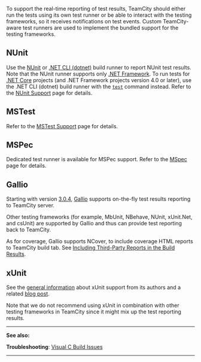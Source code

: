 [//]: # (title: .NET Testing Frameworks Support)
[//]: # (auxiliary-id: .NET Testing Frameworks Support)

To support the real-time reporting of test results, TeamCity should either run the tests using its own test runner or be able to interact with the testing frameworks, so it receives notifications on test events. Custom TeamCity-aware test runners are used to implement the bundled support for the testing frameworks.

## NUnit

Use the [NUnit](nunit.md) or [.NET CLI (dotnet)](net-cli-dotnet.md) build runner to report NUnit test results.   
Note that the NUnit runner supports only [.NET Framework](https://docs.microsoft.com/en-us/dotnet/framework/get-started/overview). To run tests for [.NET Core](https://docs.microsoft.com/en-us/dotnet/framework/get-started/net-core-and-open-source) projects (and .NET Framework projects version 4.0 or later), use the .NET CLI (dotnet) build runner with the [`test`](https://docs.microsoft.com/en-us/dotnet/core/tools/dotnet-test) command instead. Refer to the [NUnit Support](nunit-support.md#Framework+Compatibility) page for details.

## MSTest

Refer to the [MSTest Support](mstest-support.md) page for details.

## MSPec

Dedicated test runner is available for MSPec support. Refer to the [MSpec](mspec.md) page for details.

<anchor name="GallioSupport"/>

## Gallio
[//]: # (AltHead: GallioSupport)

Starting with version [3.0.4](http://blog.bits-in-motion.com/2008/10/announcing-gallio-and-mbunit-v304.html), [Gallio](http://www.gallio.org) supports on-the-fly test results reporting to TeamCity server.

Other testing frameworks (for example, MbUnit, NBehave, NUnit, xUnit.Net, and csUnit) are supported by Gallio and thus can provide test reporting back to TeamCity.

As for coverage, Gallio supports NCover, to include coverage HTML reports to TeamCity build tab. See [Including Third-Party Reports in the Build Results](including-third-party-reports-in-the-build-results.md).

<anchor name="xUnitSupport"/>
<anchor name="SupportxUnit"/>

## xUnit
[//]: # (AltHead: xUnitSupport)

See the [general information](http://xunit.github.io/docs/getting-test-results-in-teamcity.html) about xUnit support from its authors and a related [blog post](http://blog.benhall.me.uk/2008/09/xunit-teamcity-integration.html).

Note that we do not recommend using xUnit in combination with other testing frameworks in TeamCity since it might mix up the test reporting results.

__  __

__See also:__

__Troubleshooting__: [Visual C Build Issues](visual-c-build-issues.md)

__ __